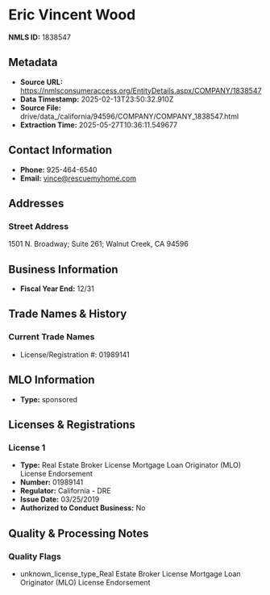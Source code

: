 # Eric Vincent Wood

**NMLS ID:** 1838547

## Metadata
- **Source URL:** https://nmlsconsumeraccess.org/EntityDetails.aspx/COMPANY/1838547
- **Data Timestamp:** 2025-02-13T23:50:32.910Z
- **Source File:** drive/data_/california/94596/COMPANY/COMPANY_1838547.html
- **Extraction Time:** 2025-05-27T10:36:11.549677

## Contact Information
- **Phone:** 925-464-6540
- **Email:** vince@rescuemyhome.com

## Addresses
### Street Address
1501 N. Broadway; Suite 261; Walnut Creek, CA 94596

## Business Information
- **Fiscal Year End:** 12/31

## Trade Names & History
### Current Trade Names
- License/Registration #: 01989141

## MLO Information
- **Type:** sponsored

## Licenses & Registrations

### License 1
- **Type:** Real Estate Broker License Mortgage Loan Originator (MLO) License Endorsement
- **Number:** 01989141
- **Regulator:** California - DRE
- **Issue Date:** 03/25/2019
- **Authorized to Conduct Business:** No

## Quality & Processing Notes
### Quality Flags
- unknown_license_type_Real Estate Broker License Mortgage Loan Originator (MLO) License Endorsement
